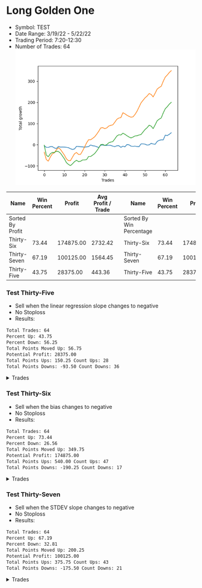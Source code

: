 # Long Golden One 
- Symbol: TEST
- Date Range: 3/19/22 - 5/22/22
- Trading Period: 7:20-12:30
- Number of Trades: 64
![Plot](LongGoldenOneTEST.png)

| Name | Win Percent | Profit | Avg Profit / Trade |     | Name | Win Percent | Profit | Avg Profit / Trade |
| ---- | ----------- | ------ | ------------------ | --- | ---- | ----------- | ------ | ------------------ |
| Sorted By <br> Profit | | | | | Sorted By <br> Win Percentage ||||
| Thirty-Six | 73.44 | 174875.00 | 2732.42 |     | Thirty-Six | 73.44 | 174875.00 | 2732.42 |
| Thirty-Seven | 67.19 | 100125.00 | 1564.45 |     | Thirty-Seven | 67.19 | 100125.00 | 1564.45 |
| Thirty-Five | 43.75 | 28375.00 | 443.36 |     | Thirty-Five | 43.75 | 28375.00 | 443.36 |

### Test Thirty-Five
* Sell when the linear regression slope changes to negative
* No Stoploss
* Results:
```
Total Trades: 64
Percent Up: 43.75
Percent Down: 56.25
Total Points Moved Up: 56.75
Potential Profit: 28375.00
Total Points Ups: 150.25 Count Ups: 28
Total Points Downs: -93.50 Count Downs: 36
```

<details><summary>Trades</summary>

<code>In: 2022-07-01 06:56:00		Out: 2022-07-01 06:59:05		Total Position Time: 03:05		Total Move Up: -4.50		Total to Date: -4.50</code> <br />
<code>In: 2022-07-01 07:02:00		Out: 2022-07-01 07:03:05		Total Position Time: 01:05		Total Move Up: -7.75		Total to Date: -12.25</code> <br />
<code>In: 2022-07-01 07:22:00		Out: 2022-07-01 07:26:05		Total Position Time: 04:05		Total Move Up: -0.50		Total to Date: -12.75</code> <br />
<code>In: 2022-07-01 07:42:00		Out: 2022-07-01 07:52:05		Total Position Time: 10:05		Total Move Up: 3.50		Total to Date: -9.25</code> <br />
<code>In: 2022-07-01 07:54:00		Out: 2022-07-01 07:55:05		Total Position Time: 01:05		Total Move Up: 0.25		Total to Date: -9.00</code> <br />
<code>In: 2022-07-01 07:57:00		Out: 2022-07-01 08:00:05		Total Position Time: 03:05		Total Move Up: -6.00		Total to Date: -15.00</code> <br />
<code>In: 2022-07-01 08:02:00		Out: 2022-07-01 08:04:05		Total Position Time: 02:05		Total Move Up: -3.25		Total to Date: -18.25</code> <br />
<code>In: 2022-07-01 08:07:00		Out: 2022-07-01 08:20:05		Total Position Time: 13:05		Total Move Up: 9.50		Total to Date: -8.75</code> <br />
<code>In: 2022-07-01 08:21:00		Out: 2022-07-01 08:22:05		Total Position Time: 01:05		Total Move Up: -2.50		Total to Date: -11.25</code> <br />
<code>In: 2022-07-01 08:31:00		Out: 2022-07-01 08:40:05		Total Position Time: 09:05		Total Move Up: 0.25		Total to Date: -11.00</code> <br />
<code>In: 2022-07-01 08:41:00		Out: 2022-07-01 08:42:05		Total Position Time: 01:05		Total Move Up: -0.25		Total to Date: -11.25</code> <br />
<code>In: 2022-07-01 08:43:00		Out: 2022-07-01 08:44:05		Total Position Time: 01:05		Total Move Up: -1.00		Total to Date: -12.25</code> <br />
<code>In: 2022-07-01 08:48:00		Out: 2022-07-01 08:49:05		Total Position Time: 01:05		Total Move Up: -1.75		Total to Date: -14.00</code> <br />
<code>In: 2022-07-01 08:50:00		Out: 2022-07-01 08:51:05		Total Position Time: 01:05		Total Move Up: -5.00		Total to Date: -19.00</code> <br />
<code>In: 2022-07-01 09:02:00		Out: 2022-07-01 09:03:05		Total Position Time: 01:05		Total Move Up: -3.25		Total to Date: -22.25</code> <br />
<code>In: 2022-07-01 09:04:00		Out: 2022-07-01 09:13:05		Total Position Time: 09:05		Total Move Up: 2.25		Total to Date: -20.00</code> <br />
<code>In: 2022-07-01 09:14:00		Out: 2022-07-01 09:27:05		Total Position Time: 13:05		Total Move Up: 12.25		Total to Date: -7.75</code> <br />
<code>In: 2022-07-01 09:32:00		Out: 2022-07-01 09:33:05		Total Position Time: 01:05		Total Move Up: -0.75		Total to Date: -8.50</code> <br />
<code>In: 2022-07-01 09:50:00		Out: 2022-07-01 09:57:05		Total Position Time: 07:05		Total Move Up: -1.25		Total to Date: -9.75</code> <br />
<code>In: 2022-07-01 10:09:00		Out: 2022-07-01 10:18:05		Total Position Time: 09:05		Total Move Up: -0.50		Total to Date: -10.25</code> <br />
<code>In: 2022-07-01 10:19:00		Out: 2022-07-01 10:23:05		Total Position Time: 04:05		Total Move Up: -1.25		Total to Date: -11.50</code> <br />
<code>In: 2022-07-01 10:24:00		Out: 2022-07-01 10:27:05		Total Position Time: 03:05		Total Move Up: 1.25		Total to Date: -10.25</code> <br />
<code>In: 2022-07-01 10:28:00		Out: 2022-07-01 10:36:05		Total Position Time: 08:05		Total Move Up: 1.50		Total to Date: -8.75</code> <br />
<code>In: 2022-07-01 10:39:00		Out: 2022-07-01 10:52:05		Total Position Time: 13:05		Total Move Up: 7.50		Total to Date: -1.25</code> <br />
<code>In: 2022-07-01 10:53:00		Out: 2022-07-01 10:55:05		Total Position Time: 02:05		Total Move Up: -3.75		Total to Date: -5.00</code> <br />
<code>In: 2022-07-01 11:00:00		Out: 2022-07-01 11:02:05		Total Position Time: 02:05		Total Move Up: -1.00		Total to Date: -6.00</code> <br />
<code>In: 2022-07-01 11:03:00		Out: 2022-07-01 11:05:05		Total Position Time: 02:05		Total Move Up: -3.50		Total to Date: -9.50</code> <br />
<code>In: 2022-07-01 11:07:00		Out: 2022-07-01 11:08:05		Total Position Time: 01:05		Total Move Up: -3.75		Total to Date: -13.25</code> <br />
<code>In: 2022-07-01 11:15:00		Out: 2022-07-01 11:30:05		Total Position Time: 15:05		Total Move Up: 11.00		Total to Date: -2.25</code> <br />
<code>In: 2022-07-01 11:32:00		Out: 2022-07-01 11:33:05		Total Position Time: 01:05		Total Move Up: 0.50		Total to Date: -1.75</code> <br />
<code>In: 2022-07-01 11:34:00		Out: 2022-07-01 11:37:05		Total Position Time: 03:05		Total Move Up: -1.50		Total to Date: -3.25</code> <br />
<code>In: 2022-07-01 11:39:00		Out: 2022-07-01 11:43:05		Total Position Time: 04:05		Total Move Up: 0.00		Total to Date: -3.25</code> <br />
<code>In: 2022-07-01 11:46:00		Out: 2022-07-01 11:53:05		Total Position Time: 07:05		Total Move Up: 0.75		Total to Date: -2.50</code> <br />
<code>In: 2022-07-01 11:58:00		Out: 2022-07-01 11:59:05		Total Position Time: 01:05		Total Move Up: -1.00		Total to Date: -3.50</code> <br />
<code>In: 2022-07-01 12:00:00		Out: 2022-07-01 12:02:05		Total Position Time: 02:05		Total Move Up: -3.25		Total to Date: -6.75</code> <br />
<code>In: 2022-07-01 12:07:00		Out: 2022-07-01 12:08:05		Total Position Time: 01:05		Total Move Up: -2.25		Total to Date: -9.00</code> <br />
<code>In: 2022-07-01 12:09:00		Out: 2022-07-01 12:18:05		Total Position Time: 09:05		Total Move Up: 4.00		Total to Date: -5.00</code> <br />
<code>In: 2022-07-01 12:25:00		Out: 2022-07-01 12:26:05		Total Position Time: 01:05		Total Move Up: 0.25		Total to Date: -4.75</code> <br />
<code>In: 2022-07-05 07:02:00		Out: 2022-07-05 07:04:05		Total Position Time: 02:05		Total Move Up: -7.75		Total to Date: -12.50</code> <br />
<code>In: 2022-07-05 07:10:00		Out: 2022-07-05 07:19:05		Total Position Time: 09:05		Total Move Up: 5.75		Total to Date: -6.75</code> <br />
<code>In: 2022-07-05 07:28:00		Out: 2022-07-05 07:34:05		Total Position Time: 06:05		Total Move Up: -3.25		Total to Date: -10.00</code> <br />
<code>In: 2022-07-05 07:35:00		Out: 2022-07-05 07:43:05		Total Position Time: 08:05		Total Move Up: 10.75		Total to Date: 0.75</code> <br />
<code>In: 2022-07-05 07:54:00		Out: 2022-07-05 07:55:05		Total Position Time: 01:05		Total Move Up: -1.00		Total to Date: -0.25</code> <br />
<code>In: 2022-07-05 07:56:00		Out: 2022-07-05 08:01:05		Total Position Time: 05:05		Total Move Up: -6.50		Total to Date: -6.75</code> <br />
<code>In: 2022-07-05 08:08:00		Out: 2022-07-05 08:11:05		Total Position Time: 03:05		Total Move Up: -1.00		Total to Date: -7.75</code> <br />
<code>In: 2022-07-05 08:13:00		Out: 2022-07-05 08:23:05		Total Position Time: 10:05		Total Move Up: 1.00		Total to Date: -6.75</code> <br />
<code>In: 2022-07-05 08:29:00		Out: 2022-07-05 08:30:05		Total Position Time: 01:05		Total Move Up: -1.75		Total to Date: -8.50</code> <br />
<code>In: 2022-07-05 08:32:00		Out: 2022-07-05 08:37:05		Total Position Time: 05:05		Total Move Up: -0.75		Total to Date: -9.25</code> <br />
<code>In: 2022-07-05 08:41:00		Out: 2022-07-05 08:53:05		Total Position Time: 12:05		Total Move Up: 13.25		Total to Date: 4.00</code> <br />
<code>In: 2022-07-05 08:55:00		Out: 2022-07-05 08:56:05		Total Position Time: 01:05		Total Move Up: 0.00		Total to Date: 4.00</code> <br />
<code>In: 2022-07-05 08:57:00		Out: 2022-07-05 08:58:05		Total Position Time: 01:05		Total Move Up: -1.50		Total to Date: 2.50</code> <br />
<code>In: 2022-07-05 09:02:00		Out: 2022-07-05 09:03:05		Total Position Time: 01:05		Total Move Up: -4.25		Total to Date: -1.75</code> <br />
<code>In: 2022-07-05 09:08:00		Out: 2022-07-05 09:14:05		Total Position Time: 06:05		Total Move Up: 1.25		Total to Date: -0.50</code> <br />
<code>In: 2022-07-05 09:23:00		Out: 2022-07-05 09:31:05		Total Position Time: 08:05		Total Move Up: 6.75		Total to Date: 6.25</code> <br />
<code>In: 2022-07-05 09:38:00		Out: 2022-07-05 09:42:05		Total Position Time: 04:05		Total Move Up: -2.75		Total to Date: 3.50</code> <br />
<code>In: 2022-07-05 09:53:00		Out: 2022-07-05 10:08:05		Total Position Time: 15:05		Total Move Up: -1.50		Total to Date: 2.00</code> <br />
<code>In: 2022-07-05 10:09:00		Out: 2022-07-05 10:28:05		Total Position Time: 19:05		Total Move Up: 13.50		Total to Date: 15.50</code> <br />
<code>In: 2022-07-05 10:34:00		Out: 2022-07-05 10:44:05		Total Position Time: 10:05		Total Move Up: 5.25		Total to Date: 20.75</code> <br />
<code>In: 2022-07-05 10:52:00		Out: 2022-07-05 11:09:05		Total Position Time: 17:05		Total Move Up: 2.25		Total to Date: 23.00</code> <br />
<code>In: 2022-07-05 11:12:00		Out: 2022-07-05 11:15:05		Total Position Time: 03:05		Total Move Up: -0.25		Total to Date: 22.75</code> <br />
<code>In: 2022-07-05 11:18:00		Out: 2022-07-05 11:43:05		Total Position Time: 25:05		Total Move Up: 22.25		Total to Date: 45.00</code> <br />
<code>In: 2022-07-05 11:55:00		Out: 2022-07-05 12:01:05		Total Position Time: 06:05		Total Move Up: -1.75		Total to Date: 43.25</code> <br />
<code>In: 2022-07-05 12:06:00		Out: 2022-07-05 12:16:05		Total Position Time: 10:05		Total Move Up: 5.75		Total to Date: 49.00</code> <br />
<code>In: 2022-07-05 12:22:00		Out: 2022-07-05 12:34:05		Total Position Time: 12:05		Total Move Up: 7.75		Total to Date: 56.75</code> <br />


</details>

### Test Thirty-Six
* Sell when the bias changes to negative
* No Stoploss
* Results:
```
Total Trades: 64
Percent Up: 73.44
Percent Down: 26.56
Total Points Moved Up: 349.75
Potential Profit: 174875.00
Total Points Ups: 540.00 Count Ups: 47
Total Points Downs: -190.25 Count Downs: 17
```

<details><summary>Trades</summary>

<code>In: 2022-07-01 06:56:00		Out: 2022-07-01 07:19:05		Total Position Time: 23:05		Total Move Up: -35.00		Total to Date: -35.00</code> <br />
<code>In: 2022-07-01 07:02:00		Out: 2022-07-01 07:19:05		Total Position Time: 17:05		Total Move Up: -34.25		Total to Date: -69.25</code> <br />
<code>In: 2022-07-01 07:22:00		Out: 2022-07-01 07:51:55		Total Position Time: 29:55		Total Move Up: -8.50		Total to Date: -77.75</code> <br />
<code>In: 2022-07-01 07:42:00		Out: 2022-07-01 08:11:55		Total Position Time: 29:55		Total Move Up: 19.25		Total to Date: -58.50</code> <br />
<code>In: 2022-07-01 07:54:00		Out: 2022-07-01 08:23:55		Total Position Time: 29:55		Total Move Up: 15.25		Total to Date: -43.25</code> <br />
<code>In: 2022-07-01 07:57:00		Out: 2022-07-01 08:26:55		Total Position Time: 29:55		Total Move Up: 4.75		Total to Date: -38.50</code> <br />
<code>In: 2022-07-01 08:02:00		Out: 2022-07-01 08:31:55		Total Position Time: 29:55		Total Move Up: 14.25		Total to Date: -24.25</code> <br />
<code>In: 2022-07-01 08:07:00		Out: 2022-07-01 08:36:55		Total Position Time: 29:55		Total Move Up: 10.00		Total to Date: -14.25</code> <br />
<code>In: 2022-07-01 08:21:00		Out: 2022-07-01 08:50:55		Total Position Time: 29:55		Total Move Up: -7.50		Total to Date: -21.75</code> <br />
<code>In: 2022-07-01 08:31:00		Out: 2022-07-01 09:00:55		Total Position Time: 29:55		Total Move Up: -13.50		Total to Date: -35.25</code> <br />
<code>In: 2022-07-01 08:41:00		Out: 2022-07-01 09:10:55		Total Position Time: 29:55		Total Move Up: -13.75		Total to Date: -49.00</code> <br />
<code>In: 2022-07-01 08:43:00		Out: 2022-07-01 09:12:55		Total Position Time: 29:55		Total Move Up: -17.75		Total to Date: -66.75</code> <br />
<code>In: 2022-07-01 08:48:00		Out: 2022-07-01 09:17:55		Total Position Time: 29:55		Total Move Up: -8.50		Total to Date: -75.25</code> <br />
<code>In: 2022-07-01 08:50:00		Out: 2022-07-01 09:19:55		Total Position Time: 29:55		Total Move Up: 0.00		Total to Date: -75.25</code> <br />
<code>In: 2022-07-01 09:02:00		Out: 2022-07-01 09:31:55		Total Position Time: 29:55		Total Move Up: 16.50		Total to Date: -58.75</code> <br />
<code>In: 2022-07-01 09:04:00		Out: 2022-07-01 09:33:55		Total Position Time: 29:55		Total Move Up: 16.00		Total to Date: -42.75</code> <br />
<code>In: 2022-07-01 09:14:00		Out: 2022-07-01 09:43:55		Total Position Time: 29:55		Total Move Up: 6.00		Total to Date: -36.75</code> <br />
<code>In: 2022-07-01 09:32:00		Out: 2022-07-01 10:01:55		Total Position Time: 29:55		Total Move Up: -9.25		Total to Date: -46.00</code> <br />
<code>In: 2022-07-01 09:50:00		Out: 2022-07-01 10:19:55		Total Position Time: 29:55		Total Move Up: 0.50		Total to Date: -45.50</code> <br />
<code>In: 2022-07-01 10:09:00		Out: 2022-07-01 10:38:55		Total Position Time: 29:55		Total Move Up: 16.25		Total to Date: -29.25</code> <br />
<code>In: 2022-07-01 10:19:00		Out: 2022-07-01 10:48:55		Total Position Time: 29:55		Total Move Up: 18.50		Total to Date: -10.75</code> <br />
<code>In: 2022-07-01 10:24:00		Out: 2022-07-01 10:53:55		Total Position Time: 29:55		Total Move Up: 19.50		Total to Date: 8.75</code> <br />
<code>In: 2022-07-01 10:28:00		Out: 2022-07-01 10:57:55		Total Position Time: 29:55		Total Move Up: 14.75		Total to Date: 23.50</code> <br />
<code>In: 2022-07-01 10:39:00		Out: 2022-07-01 11:08:55		Total Position Time: 29:55		Total Move Up: -0.25		Total to Date: 23.25</code> <br />
<code>In: 2022-07-01 10:53:00		Out: 2022-07-01 11:22:55		Total Position Time: 29:55		Total Move Up: 6.75		Total to Date: 30.00</code> <br />
<code>In: 2022-07-01 11:00:00		Out: 2022-07-01 11:29:55		Total Position Time: 29:55		Total Move Up: 7.25		Total to Date: 37.25</code> <br />
<code>In: 2022-07-01 11:03:00		Out: 2022-07-01 11:32:55		Total Position Time: 29:55		Total Move Up: 12.25		Total to Date: 49.50</code> <br />
<code>In: 2022-07-01 11:07:00		Out: 2022-07-01 11:36:55		Total Position Time: 29:55		Total Move Up: 13.75		Total to Date: 63.25</code> <br />
<code>In: 2022-07-01 11:15:00		Out: 2022-07-01 11:44:55		Total Position Time: 29:55		Total Move Up: 16.00		Total to Date: 79.25</code> <br />
<code>In: 2022-07-01 11:32:00		Out: 2022-07-01 12:01:55		Total Position Time: 29:55		Total Move Up: 1.50		Total to Date: 80.75</code> <br />
<code>In: 2022-07-01 11:34:00		Out: 2022-07-01 12:03:55		Total Position Time: 29:55		Total Move Up: -5.00		Total to Date: 75.75</code> <br />
<code>In: 2022-07-01 11:39:00		Out: 2022-07-01 12:08:55		Total Position Time: 29:55		Total Move Up: 3.50		Total to Date: 79.25</code> <br />
<code>In: 2022-07-01 11:46:00		Out: 2022-07-01 12:15:55		Total Position Time: 29:55		Total Move Up: 9.00		Total to Date: 88.25</code> <br />
<code>In: 2022-07-01 11:58:00		Out: 2022-07-01 12:27:55		Total Position Time: 29:55		Total Move Up: 3.25		Total to Date: 91.50</code> <br />
<code>In: 2022-07-01 12:00:00		Out: 2022-07-01 12:29:55		Total Position Time: 29:55		Total Move Up: 2.25		Total to Date: 93.75</code> <br />
<code>In: 2022-07-01 12:07:00		Out: 2022-07-01 12:36:55		Total Position Time: 29:55		Total Move Up: 12.50		Total to Date: 106.25</code> <br />
<code>In: 2022-07-01 12:09:00		Out: 2022-07-01 12:38:55		Total Position Time: 29:55		Total Move Up: 13.75		Total to Date: 120.00</code> <br />
<code>In: 2022-07-01 12:25:00		Out: 2022-07-01 12:54:55		Total Position Time: 29:55		Total Move Up: 6.00		Total to Date: 126.00</code> <br />
<code>In: 2022-07-05 07:02:00		Out: 2022-07-05 07:31:55		Total Position Time: 29:55		Total Move Up: 2.00		Total to Date: 128.00</code> <br />
<code>In: 2022-07-05 07:10:00		Out: 2022-07-05 07:39:55		Total Position Time: 29:55		Total Move Up: 23.00		Total to Date: 151.00</code> <br />
<code>In: 2022-07-05 07:28:00		Out: 2022-07-05 07:57:55		Total Position Time: 29:55		Total Move Up: -5.00		Total to Date: 146.00</code> <br />
<code>In: 2022-07-05 07:35:00		Out: 2022-07-05 08:04:55		Total Position Time: 29:55		Total Move Up: -6.75		Total to Date: 139.25</code> <br />
<code>In: 2022-07-05 07:54:00		Out: 2022-07-05 08:05:05		Total Position Time: 11:05		Total Move Up: -5.25		Total to Date: 134.00</code> <br />
<code>In: 2022-07-05 07:56:00		Out: 2022-07-05 08:05:05		Total Position Time: 09:05		Total Move Up: -4.00		Total to Date: 130.00</code> <br />
<code>In: 2022-07-05 08:08:00		Out: 2022-07-05 08:37:55		Total Position Time: 29:55		Total Move Up: 1.50		Total to Date: 131.50</code> <br />
<code>In: 2022-07-05 08:13:00		Out: 2022-07-05 08:42:55		Total Position Time: 29:55		Total Move Up: 11.25		Total to Date: 142.75</code> <br />
<code>In: 2022-07-05 08:29:00		Out: 2022-07-05 08:58:55		Total Position Time: 29:55		Total Move Up: 15.25		Total to Date: 158.00</code> <br />
<code>In: 2022-07-05 08:32:00		Out: 2022-07-05 09:01:55		Total Position Time: 29:55		Total Move Up: 19.75		Total to Date: 177.75</code> <br />
<code>In: 2022-07-05 08:41:00		Out: 2022-07-05 09:10:55		Total Position Time: 29:55		Total Move Up: 20.00		Total to Date: 197.75</code> <br />
<code>In: 2022-07-05 08:55:00		Out: 2022-07-05 09:24:55		Total Position Time: 29:55		Total Move Up: 12.00		Total to Date: 209.75</code> <br />
<code>In: 2022-07-05 08:57:00		Out: 2022-07-05 09:26:55		Total Position Time: 29:55		Total Move Up: 11.75		Total to Date: 221.50</code> <br />
<code>In: 2022-07-05 09:02:00		Out: 2022-07-05 09:31:55		Total Position Time: 29:55		Total Move Up: 8.25		Total to Date: 229.75</code> <br />
<code>In: 2022-07-05 09:08:00		Out: 2022-07-05 09:37:55		Total Position Time: 29:55		Total Move Up: 11.75		Total to Date: 241.50</code> <br />
<code>In: 2022-07-05 09:23:00		Out: 2022-07-05 09:52:55		Total Position Time: 29:55		Total Move Up: -4.00		Total to Date: 237.50</code> <br />
<code>In: 2022-07-05 09:38:00		Out: 2022-07-05 10:07:55		Total Position Time: 29:55		Total Move Up: -12.00		Total to Date: 225.50</code> <br />
<code>In: 2022-07-05 09:53:00		Out: 2022-07-05 10:22:55		Total Position Time: 29:55		Total Move Up: 18.00		Total to Date: 243.50</code> <br />
<code>In: 2022-07-05 10:09:00		Out: 2022-07-05 10:38:55		Total Position Time: 29:55		Total Move Up: 19.25		Total to Date: 262.75</code> <br />
<code>In: 2022-07-05 10:34:00		Out: 2022-07-05 11:03:55		Total Position Time: 29:55		Total Move Up: 7.50		Total to Date: 270.25</code> <br />
<code>In: 2022-07-05 10:52:00		Out: 2022-07-05 11:21:55		Total Position Time: 29:55		Total Move Up: 5.50		Total to Date: 275.75</code> <br />
<code>In: 2022-07-05 11:12:00		Out: 2022-07-05 11:41:55		Total Position Time: 29:55		Total Move Up: 23.75		Total to Date: 299.50</code> <br />
<code>In: 2022-07-05 11:18:00		Out: 2022-07-05 11:47:55		Total Position Time: 29:55		Total Move Up: 19.75		Total to Date: 319.25</code> <br />
<code>In: 2022-07-05 11:55:00		Out: 2022-07-05 12:24:55		Total Position Time: 29:55		Total Move Up: 9.75		Total to Date: 329.00</code> <br />
<code>In: 2022-07-05 12:06:00		Out: 2022-07-05 12:35:55		Total Position Time: 29:55		Total Move Up: 12.00		Total to Date: 341.00</code> <br />
<code>In: 2022-07-05 12:22:00		Out: 2022-07-05 12:51:55		Total Position Time: 29:55		Total Move Up: 8.75		Total to Date: 349.75</code> <br />


</details>

### Test Thirty-Seven
* Sell when the STDEV slope changes to negative
* No Stoploss
* Results:
```
Total Trades: 64
Percent Up: 67.19
Percent Down: 32.81
Total Points Moved Up: 200.25
Potential Profit: 100125.00
Total Points Ups: 375.75 Count Ups: 43
Total Points Downs: -175.50 Count Downs: 21
```

<details><summary>Trades</summary>

<code>In: 2022-07-01 06:56:00		Out: 2022-07-01 07:02:05		Total Position Time: 06:05		Total Move Up: -1.75		Total to Date: -1.75</code> <br />
<code>In: 2022-07-01 07:02:00		Out: 2022-07-01 07:31:55		Total Position Time: 29:55		Total Move Up: -46.75		Total to Date: -48.50</code> <br />
<code>In: 2022-07-01 07:22:00		Out: 2022-07-01 07:51:55		Total Position Time: 29:55		Total Move Up: -8.50		Total to Date: -57.00</code> <br />
<code>In: 2022-07-01 07:42:00		Out: 2022-07-01 07:58:05		Total Position Time: 16:05		Total Move Up: 14.25		Total to Date: -42.75</code> <br />
<code>In: 2022-07-01 07:54:00		Out: 2022-07-01 07:58:05		Total Position Time: 04:05		Total Move Up: 6.25		Total to Date: -36.50</code> <br />
<code>In: 2022-07-01 07:57:00		Out: 2022-07-01 07:58:05		Total Position Time: 01:05		Total Move Up: -0.25		Total to Date: -36.75</code> <br />
<code>In: 2022-07-01 08:02:00		Out: 2022-07-01 08:08:05		Total Position Time: 06:05		Total Move Up: 5.75		Total to Date: -31.00</code> <br />
<code>In: 2022-07-01 08:07:00		Out: 2022-07-01 08:08:05		Total Position Time: 01:05		Total Move Up: -1.00		Total to Date: -32.00</code> <br />
<code>In: 2022-07-01 08:21:00		Out: 2022-07-01 08:50:55		Total Position Time: 29:55		Total Move Up: -7.50		Total to Date: -39.50</code> <br />
<code>In: 2022-07-01 08:31:00		Out: 2022-07-01 09:00:55		Total Position Time: 29:55		Total Move Up: -13.50		Total to Date: -53.00</code> <br />
<code>In: 2022-07-01 08:41:00		Out: 2022-07-01 09:10:55		Total Position Time: 29:55		Total Move Up: -13.75		Total to Date: -66.75</code> <br />
<code>In: 2022-07-01 08:43:00		Out: 2022-07-01 09:12:55		Total Position Time: 29:55		Total Move Up: -17.75		Total to Date: -84.50</code> <br />
<code>In: 2022-07-01 08:48:00		Out: 2022-07-01 09:17:55		Total Position Time: 29:55		Total Move Up: -8.50		Total to Date: -93.00</code> <br />
<code>In: 2022-07-01 08:50:00		Out: 2022-07-01 09:18:05		Total Position Time: 28:05		Total Move Up: -5.75		Total to Date: -98.75</code> <br />
<code>In: 2022-07-01 09:02:00		Out: 2022-07-01 09:18:05		Total Position Time: 16:05		Total Move Up: 8.50		Total to Date: -90.25</code> <br />
<code>In: 2022-07-01 09:04:00		Out: 2022-07-01 09:18:05		Total Position Time: 14:05		Total Move Up: 10.25		Total to Date: -80.00</code> <br />
<code>In: 2022-07-01 09:14:00		Out: 2022-07-01 09:18:05		Total Position Time: 04:05		Total Move Up: 6.25		Total to Date: -73.75</code> <br />
<code>In: 2022-07-01 09:32:00		Out: 2022-07-01 09:51:05		Total Position Time: 19:05		Total Move Up: -5.75		Total to Date: -79.50</code> <br />
<code>In: 2022-07-01 09:50:00		Out: 2022-07-01 09:51:05		Total Position Time: 01:05		Total Move Up: 1.25		Total to Date: -78.25</code> <br />
<code>In: 2022-07-01 10:09:00		Out: 2022-07-01 10:16:05		Total Position Time: 07:05		Total Move Up: 6.25		Total to Date: -72.00</code> <br />
<code>In: 2022-07-01 10:19:00		Out: 2022-07-01 10:20:05		Total Position Time: 01:05		Total Move Up: 0.25		Total to Date: -71.75</code> <br />
<code>In: 2022-07-01 10:24:00		Out: 2022-07-01 10:25:05		Total Position Time: 01:05		Total Move Up: 1.50		Total to Date: -70.25</code> <br />
<code>In: 2022-07-01 10:28:00		Out: 2022-07-01 10:57:55		Total Position Time: 29:55		Total Move Up: 14.75		Total to Date: -55.50</code> <br />
<code>In: 2022-07-01 10:39:00		Out: 2022-07-01 11:08:55		Total Position Time: 29:55		Total Move Up: -0.25		Total to Date: -55.75</code> <br />
<code>In: 2022-07-01 10:53:00		Out: 2022-07-01 11:22:55		Total Position Time: 29:55		Total Move Up: 6.75		Total to Date: -49.00</code> <br />
<code>In: 2022-07-01 11:00:00		Out: 2022-07-01 11:29:55		Total Position Time: 29:55		Total Move Up: 7.25		Total to Date: -41.75</code> <br />
<code>In: 2022-07-01 11:03:00		Out: 2022-07-01 11:32:55		Total Position Time: 29:55		Total Move Up: 12.25		Total to Date: -29.50</code> <br />
<code>In: 2022-07-01 11:07:00		Out: 2022-07-01 11:36:55		Total Position Time: 29:55		Total Move Up: 13.75		Total to Date: -15.75</code> <br />
<code>In: 2022-07-01 11:15:00		Out: 2022-07-01 11:44:55		Total Position Time: 29:55		Total Move Up: 16.00		Total to Date: 0.25</code> <br />
<code>In: 2022-07-01 11:32:00		Out: 2022-07-01 12:01:55		Total Position Time: 29:55		Total Move Up: 1.50		Total to Date: 1.75</code> <br />
<code>In: 2022-07-01 11:34:00		Out: 2022-07-01 12:03:55		Total Position Time: 29:55		Total Move Up: -5.00		Total to Date: -3.25</code> <br />
<code>In: 2022-07-01 11:39:00		Out: 2022-07-01 12:08:55		Total Position Time: 29:55		Total Move Up: 3.50		Total to Date: 0.25</code> <br />
<code>In: 2022-07-01 11:46:00		Out: 2022-07-01 12:15:55		Total Position Time: 29:55		Total Move Up: 9.00		Total to Date: 9.25</code> <br />
<code>In: 2022-07-01 11:58:00		Out: 2022-07-01 12:27:55		Total Position Time: 29:55		Total Move Up: 3.25		Total to Date: 12.50</code> <br />
<code>In: 2022-07-01 12:00:00		Out: 2022-07-01 12:29:55		Total Position Time: 29:55		Total Move Up: 2.25		Total to Date: 14.75</code> <br />
<code>In: 2022-07-01 12:07:00		Out: 2022-07-01 12:36:55		Total Position Time: 29:55		Total Move Up: 12.50		Total to Date: 27.25</code> <br />
<code>In: 2022-07-01 12:09:00		Out: 2022-07-01 12:38:55		Total Position Time: 29:55		Total Move Up: 13.75		Total to Date: 41.00</code> <br />
<code>In: 2022-07-01 12:25:00		Out: 2022-07-01 12:54:55		Total Position Time: 29:55		Total Move Up: 6.00		Total to Date: 47.00</code> <br />
<code>In: 2022-07-05 07:02:00		Out: 2022-07-05 07:03:05		Total Position Time: 01:05		Total Move Up: -1.25		Total to Date: 45.75</code> <br />
<code>In: 2022-07-05 07:10:00		Out: 2022-07-05 07:12:05		Total Position Time: 02:05		Total Move Up: 8.50		Total to Date: 54.25</code> <br />
<code>In: 2022-07-05 07:28:00		Out: 2022-07-05 07:57:55		Total Position Time: 29:55		Total Move Up: -5.00		Total to Date: 49.25</code> <br />
<code>In: 2022-07-05 07:35:00		Out: 2022-07-05 08:04:55		Total Position Time: 29:55		Total Move Up: -6.75		Total to Date: 42.50</code> <br />
<code>In: 2022-07-05 07:54:00		Out: 2022-07-05 08:23:55		Total Position Time: 29:55		Total Move Up: -6.00		Total to Date: 36.50</code> <br />
<code>In: 2022-07-05 07:56:00		Out: 2022-07-05 08:25:55		Total Position Time: 29:55		Total Move Up: -4.50		Total to Date: 32.00</code> <br />
<code>In: 2022-07-05 08:08:00		Out: 2022-07-05 08:34:05		Total Position Time: 26:05		Total Move Up: 4.00		Total to Date: 36.00</code> <br />
<code>In: 2022-07-05 08:13:00		Out: 2022-07-05 08:34:05		Total Position Time: 21:05		Total Move Up: 5.25		Total to Date: 41.25</code> <br />
<code>In: 2022-07-05 08:29:00		Out: 2022-07-05 08:34:05		Total Position Time: 05:05		Total Move Up: 1.25		Total to Date: 42.50</code> <br />
<code>In: 2022-07-05 08:32:00		Out: 2022-07-05 08:34:05		Total Position Time: 02:05		Total Move Up: 3.25		Total to Date: 45.75</code> <br />
<code>In: 2022-07-05 08:41:00		Out: 2022-07-05 08:42:05		Total Position Time: 01:05		Total Move Up: 2.50		Total to Date: 48.25</code> <br />
<code>In: 2022-07-05 08:55:00		Out: 2022-07-05 09:24:55		Total Position Time: 29:55		Total Move Up: 12.00		Total to Date: 60.25</code> <br />
<code>In: 2022-07-05 08:57:00		Out: 2022-07-05 09:26:55		Total Position Time: 29:55		Total Move Up: 11.75		Total to Date: 72.00</code> <br />
<code>In: 2022-07-05 09:02:00		Out: 2022-07-05 09:31:55		Total Position Time: 29:55		Total Move Up: 8.25		Total to Date: 80.25</code> <br />
<code>In: 2022-07-05 09:08:00		Out: 2022-07-05 09:37:55		Total Position Time: 29:55		Total Move Up: 11.75		Total to Date: 92.00</code> <br />
<code>In: 2022-07-05 09:23:00		Out: 2022-07-05 09:52:55		Total Position Time: 29:55		Total Move Up: -4.00		Total to Date: 88.00</code> <br />
<code>In: 2022-07-05 09:38:00		Out: 2022-07-05 10:07:55		Total Position Time: 29:55		Total Move Up: -12.00		Total to Date: 76.00</code> <br />
<code>In: 2022-07-05 09:53:00		Out: 2022-07-05 10:22:55		Total Position Time: 29:55		Total Move Up: 18.00		Total to Date: 94.00</code> <br />
<code>In: 2022-07-05 10:09:00		Out: 2022-07-05 10:38:55		Total Position Time: 29:55		Total Move Up: 19.25		Total to Date: 113.25</code> <br />
<code>In: 2022-07-05 10:34:00		Out: 2022-07-05 11:03:55		Total Position Time: 29:55		Total Move Up: 7.50		Total to Date: 120.75</code> <br />
<code>In: 2022-07-05 10:52:00		Out: 2022-07-05 11:21:55		Total Position Time: 29:55		Total Move Up: 5.50		Total to Date: 126.25</code> <br />
<code>In: 2022-07-05 11:12:00		Out: 2022-07-05 11:41:55		Total Position Time: 29:55		Total Move Up: 23.75		Total to Date: 150.00</code> <br />
<code>In: 2022-07-05 11:18:00		Out: 2022-07-05 11:47:55		Total Position Time: 29:55		Total Move Up: 19.75		Total to Date: 169.75</code> <br />
<code>In: 2022-07-05 11:55:00		Out: 2022-07-05 12:24:55		Total Position Time: 29:55		Total Move Up: 9.75		Total to Date: 179.50</code> <br />
<code>In: 2022-07-05 12:06:00		Out: 2022-07-05 12:35:55		Total Position Time: 29:55		Total Move Up: 12.00		Total to Date: 191.50</code> <br />
<code>In: 2022-07-05 12:22:00		Out: 2022-07-05 12:51:55		Total Position Time: 29:55		Total Move Up: 8.75		Total to Date: 200.25</code> <br />


</details>